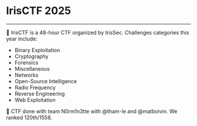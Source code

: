 # IrisCTF 2025
---
🚩 IrisCTF is a 48-hour CTF organized by IrisSec. Challenges categories this year include:
- Binary Exploitation
- Cryptography
- Forensics
- Miscellaneous
- Networks
- Open-Source Intelligence
- Radio Frequency
- Reverse Engineering
- Web Exploitation

🏅 CTF done with team N0rm1n3tte with @tham-le and @matboivin. We ranked 120th/1558.
